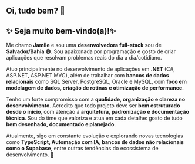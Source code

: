 ## Oi, tudo bem? 👋 
## ✨ Seja muito bem-vindo(a)!✨ 

Me chamo **Jamile** e sou uma **desenvolvedora full-stack** sou de **Salvador/Bahia 😄**.
Sou apaixonada por programação e gosto de criar aplicações que resolvam problemas reais do dia a dia/cotidiano.

Atuo principalmente no desenvolvimento de aplicações em **.NET** (C#, ASP.NET, ASP.NET MVC), além de trabalhar com **bancos de dados relacionais** como SQL Server, PostgreSQL, Oracle e MySQL, com **foco em modelagem de dados, criação de rotinas e otimização de performance**.

Tenho um forte compromisso com a **qualidade, organização e clareza no desenvolvimento**. Acredito que todo projeto deve ser **bem estruturado desde o início**, com atenção à **arquitetura, padronização e documentação técnica**. Sou do time que valoriza e atua em cada detalhe: gosto de tudo **bem desenhado, documentado e planejado**. 

Atualmente, sigo em constante evolução e explorando novas tecnologias como **TypeScript, Automação com IA, bancos de dados não relacionais como o Supabase**, entre outras tendências do ecossistema de desenvolvimento. 🚀

<!--
## Hi there 👋

**milef-dev/milef-dev** is a ✨ _special_ ✨ repository because its `README.md` (this file) appears on your GitHub profile.

Here are some ideas to get you started:

- 🔭 I’m currently working on ...
- 🌱 I’m currently learning ...
- 👯 I’m looking to collaborate on ...
- 🤔 I’m looking for help with ...
- 💬 Ask me about ...
- 📫 How to reach me: ...
- 😄 Pronouns: ...
- ⚡ Fun fact: ...
-->
